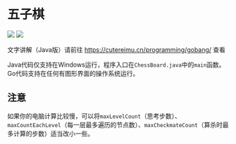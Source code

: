 # 五子棋

![](https://img.shields.io/github/go-mod/go-version/CuteReimu/gobang?filename=go%2Fgo.mod) ![](https://img.shields.io/badge/Java-8-informational)

文字讲解（Java版）请前往 https://cutereimu.cn/programming/gobang/ 查看

Java代码仅支持在Windows运行，程序入口在`ChessBoard.java`中的`main`函数。\
Go代码支持在任何有图形界面的操作系统运行。

## 注意

如果你的电脑计算比较慢，可以将`maxLevelCount`（思考步数）、`maxCountEachLevel`（每一层最多遍历的节点数）、`maxCheckmateCount`（算杀时最多计算的步数）适当改小一些。
